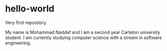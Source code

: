 # hello-world
Very first repository

My name is Mohammad Naddaf and I am a second year Carleton university student. I am currently studying computer science with a stream in software engineering. 
